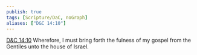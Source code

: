 ```yaml
---
publish: true
tags: [Scripture/DaC, noGraph]
aliases: ["D&C 14:10"]
---
```

[D&C 14:10](https://churchofjesuschrist.org/study/scriptures/dc-testament/dc/14?lang=eng&id=p10#p10) Wherefore, I must bring forth the fulness of my gospel from the Gentiles unto the house of Israel.
